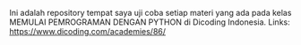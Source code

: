 Ini adalah repository tempat saya uji coba setiap materi yang ada pada kelas MEMULAI PEMROGRAMAN DENGAN PYTHON di Dicoding Indonesia.
Links: https://www.dicoding.com/academies/86/

